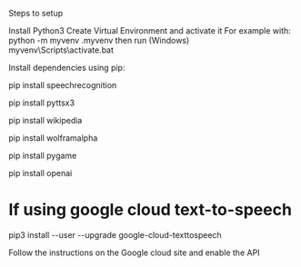 Steps to setup

Install Python3
Create Virtual Environment and activate it
For example with: 
python -m myvenv .myvenv 
then run 
(Windows) myvenv\Scripts\activate.bat

Install dependencies using pip:

pip install speechrecognition

pip install pyttsx3

pip install wikipedia

pip install wolframalpha

pip install pygame

pip install openai

# If using google cloud text-to-speech
pip3 install --user --upgrade google-cloud-texttospeech

Follow the instructions on the Google cloud site  and enable the API